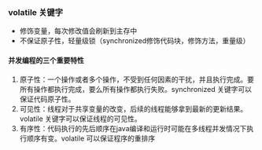 ### volatile 关键字

- 修饰变量，每次修改值会刷新到主存中
- 不保证原子性，轻量级锁（synchronized修饰代码块，修饰方法，重量级）


#### 并发编程的三个重要特性

1. 原子性：一个操作或者多个操作，不受到任何因素的干扰，并且执行完成。要所有操作都执行完成，要么所有操作都执行失败。synchronized 关键字可以保证代码原子性。
2. 可见性：线程对于共享变量的改变，后续的线程能够拿到最新的更新结果。volatile 关键字可以保证线程的可见性。
3. 有序性：代码执行的先后顺序在java编译和运行时可能在多线程并发情况下执行顺序有变。volatile 可以保证程序的重排序
